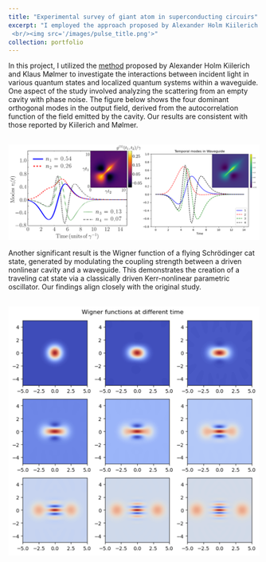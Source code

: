 ```yaml
---
title: "Experimental survey of giant atom in superconducting circuirs"
excerpt: "I employed the approach proposed by Alexander Holm Kiilerich and Klaus Mølmer to study the interactions between incident light in various quantum states and localized quantum systems within a waveguide. By reproducing their work on pulse shaping of a cavity with phase noise and generating a flying cat state, I contributed to advancing techniques in quantum control of emitter. This work was presented to an experimental group for further application.
 <br/><img src='/images/pulse_title.png'>"
collection: portfolio
---
```

In this project, I utilized the [method](https://journals.aps.org/prl/abstract/10.1103/PhysRevLett.123.123604) proposed by Alexander Holm Kiilerich and Klaus Mølmer to investigate the interactions between incident light in various quantum states and localized quantum systems within a waveguide. One aspect of the study involved analyzing the scattering from an empty cavity with phase noise. The figure below shows the four dominant orthogonal modes in the output field, derived from the autocorrelation function of the field emitted by the cavity. Our results are consistent with those reported by Kiilerich and Mølmer.

<br/><img src='/images/Temporal_mode.png'>

Another significant result is the Wigner function of a flying Schrödinger cat state, generated by modulating the coupling strength between a driven nonlinear cavity and a waveguide. This demonstrates the creation of a traveling cat state via a classically driven Kerr-nonlinear parametric oscillator. Our findings align closely with the original study.

<br/><img src='/images/cat_state.png'>